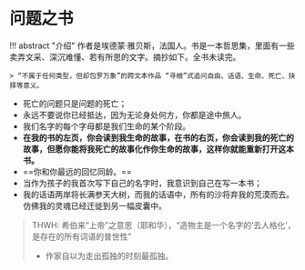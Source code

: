 # 问题之书

!!! abstract "介绍"
    作者是埃德蒙·雅贝斯，法国人。书是一本哲思集，里面有一些卖弄文采、深沉难懂、若有所思的文字。摘抄如下。全书未读完。
    
    > “不属于任何类型，但却包罗万象”的跨文本作品 “寻根”式追问自由、话语、生命、死亡、抉择等意义。 


- 死亡的问题只是问题的死亡；
- 永远不要说你已经抵达，因为无论身处何方，你都是途中旅人。
- 我们名字的每个字母都是我们生命的某个阶段。
- **在我的书的左页，你会读到我生命的故事，在书的右页，你会读到我的死亡的故事，但愿你能将我死亡的故事化作你生命的故事，这样你就能重新打开这本书。**
- ==你和你最远的回忆同龄。==
- 当作为孩子的我首次写下自己的名字时，我意识到自己在写一本书；
- 我的话语两岸将长满参天大树，而我的话语中，所有的沙将弃我的荒漠而去。仿佛我的灵魂已经迁徙到另一幅皮囊中。

> THWH: 希伯来“上帝”之意思（耶和华），“造物主是一个名字的‘去人格化’，是存在的所有词语的普世性”
>
> - 作家自以为走出孤独的时刻最孤独。

